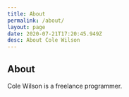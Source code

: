 ```yaml
---
title: About
permalink: /about/
layout: page
date: 2020-07-21T17:20:45.949Z
desc: About Cole Wilson
---
```

## About

Cole Wilson is a freelance programmer.